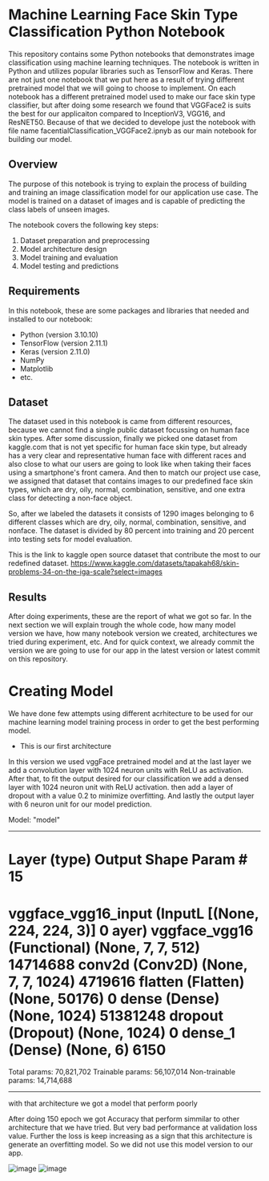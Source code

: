 # Machine Learning Face Skin Type Classification Python Notebook

This repository contains some Python notebooks that demonstrates image classification using machine learning techniques. The notebook is written in Python and utilizes popular libraries such as TensorFlow and Keras. There are not just one notebook that we put here as a result of trying different pretrained model that we will going to choose to implement. On each notebook has a different pretrained model used to make our face skin type classifier, but after doing some research we found that VGGFace2 is suits the best for our applicaiton compared to InceptionV3, VGG16, and ResNET50. Because of that we decided to develope just the notebook with file name facentialClassification_VGGFace2.ipnyb as our main notebook for building our model.

## Overview

The purpose of this notebook is trying to explain the process of building and training an image classification model for our application use case. The model is trained on a dataset of images and is capable of predicting the class labels of unseen images.

The notebook covers the following key steps:

1. Dataset preparation and preprocessing
2. Model architecture design
3. Model training and evaluation
4. Model testing and predictions

## Requirements

In this notebook, these are some packages and libraries that needed and installed to our notebook:

- Python (version 3.10.10)
- TensorFlow (version 2.11.1)
- Keras (version 2.11.0)
- NumPy
- Matplotlib
- etc.


## Dataset

The dataset used in this notebook is came from different resources, because we cannot find a single public dataset focussing on human face skin types. After some discussion, finally we picked one dataset from kaggle.com that is not yet specific for human face skin type, but already has a very clear and representative human face with different races and also close to what our users are going to look like when taking their faces using a smartphone's front camera. And then to match our project use case, we assigned that dataset that contains images to our predefined face skin types, which are dry, oily, normal, combination, sensitive, and one extra class for detecting a non-face object. 

So, after we labeled the datasets it consists of 1290 images belonging to 6 different classes which are dry, oily, normal, combination, sensitive, and nonface. The dataset is divided by 80 percent into training and 20 percent into testing sets for model evaluation.

This is the link to kaggle open source dataset that contribute the most to our redefined dataset.
https://www.kaggle.com/datasets/tapakah68/skin-problems-34-on-the-iga-scale?select=images




## Results

After doing experiments, these are the report of what we got so far. In the next section we will explain trough the whole code, how many model version we have, how many notebook version we created, architectures we tried during experiment, etc. And for quick context, we already commit the version we are going to use for our app in the latest version or latest commit on this repository.


# Creating Model

We have done few attempts using different acrhitecture to be used for our machine learning model training process in order to get the best performing model.

* This is our first architecture 

In this version we used vggFace pretrained model and at the last layer we add a convolution layer with 1024 neuron units with ReLU as activation. After that, to fit the output desired for our classification we add a densed layer with 1024 neuron unit with ReLU activation. then add a layer of dropout with a value 0.2 to minimize overfitting. And lastly the output layer with 6 neuron unit for our model prediction. 

Model: "model"
_________________________________________________________________
Layer (type) Output Shape Param #
15
=================================================================
vggface_vgg16_input (InputL [(None, 224, 224, 3)] 0
ayer)
vggface_vgg16 (Functional) (None, 7, 7, 512) 14714688
conv2d (Conv2D) (None, 7, 7, 1024) 4719616
flatten (Flatten) (None, 50176) 0
dense (Dense) (None, 1024) 51381248
dropout (Dropout) (None, 1024) 0
dense_1 (Dense) (None, 6) 6150
=================================================================
Total params: 70,821,702
Trainable params: 56,107,014
Non-trainable params: 14,714,688
_________________________________________________________________

with that architecture we got a model that perform poorly

After doing 150 epoch we got Accuracy that perform simmilar to other architecture that we have tried. But very bad performance at validation loss value. Further the loss is keep increasing as a sign that this architecture is generate an overfitting model. So we did not use this model version to our app.

![image](https://github.com/Facential/Model-for-Classification/assets/70127988/7d0aa9ae-b069-4c1a-9d56-bb5868c08ed0) ![image](https://github.com/Facential/Model-for-Classification/assets/70127988/a6b8e877-4f85-418d-8373-c1361e3b4c41)






